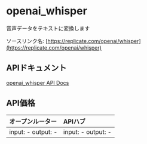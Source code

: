 # openai_whisper

音声データをテキストに変換します

ソースリンク名: [https://replicate.com/openai/whisper](https://replicate.com/openai/whisper)

## APIドキュメント

[openai_whisper API Docs](../apis/ja/openai_whisper.md)

## API価格

| オープンルーター | APIハブ |
|:---|:---|
| input: - output: - | input: - output: - |
